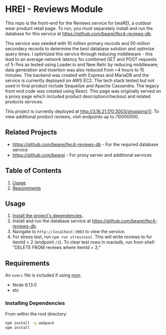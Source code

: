 # HREI - Reviews Module

This repo is the front-end for the Reviews service for beaREI, a outdoor wear product retail page.  To run, you must separately install and run the database for this service at https://github.com/bearei/fec4-reviews-db.  

This service was seeded with 10 million primary records and 50 million secondary records to determine the best database solution and optimize query times. I optimized this service through reducing middleware - this lead to an average network latency for combined GET and POST requests of 5-7ms as tested using Loader.io and New Relic by reducing middleware; data generation and insertion was also reduced from ~4 hours to 15 minutes. The backend was created with Express and MariaDB and the service is currently deployed on AWS EC2. The tech stack tested but not used in final product include Sequelize and Apache Cassandra. The legacy front end code was created using React. This page was originally served on a proxy page which included product description/checkout and related products services.

This project is currently deployed at http://3.16.21.170:3003/shopping/1/.  To view additional product reviews, visit endpoints up to /10000000.

## Related Projects
  - https://github.com/bearei/fec4-reviews-db - For the required database service
  - https://github.com/bearei - For proxy server and additional services

## Table of Contents

1. [Usage](#Usage)
2. [Requirements](#requirements)

## Usage

1. [Install the project's dependencies](#installing-dependencies).. 
2.  Install and run the database service at https://github.com/bearei/fec4-reviews-db.
3. Navigate to `http://localhost:3003` to view the service.
4. For stress test, run `npm run stresstest`.  This will write reviews to for itemId = 2 (endpoint `/2`).  To clear test rows in mariadb, run from shell: "DELETE FROM reviews where itemId = 2;"

## Requirements

An `nvmrc` file is included if using [nvm](https://github.com/creationix/nvm).

- Node 6.13.0
- etc

### Installing Dependencies

From within the root directory:

```sh
npm install -g webpack
npm install
```

